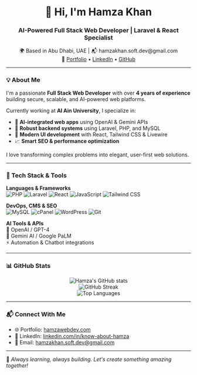 <!-- GitHub README | Hamza Khan -->

<h1 align="center">👋 Hi, I'm Hamza Khan</h1>
<h3 align="center">AI-Powered Full Stack Web Developer | Laravel & React Specialist</h3>

<p align="center">
  🌍 Based in Abu Dhabi, UAE | 📬 hamzakhan.soft.dev@gmail.com  
  <br />
  🔗 <a href="https://hamzawebdev.com">Portfolio</a> • 
  <a href="https://linkedin.com/in/know-about-hamza">LinkedIn</a> • 
  <a href="https://github.com/Hamzakhan8">GitHub</a>
</p>

---

### 💡 About Me

I'm a passionate **Full Stack Web Developer** with over **4 years of experience** building secure, scalable, and AI-powered web platforms.

Currently working at **Al Ain University**, I specialize in:
- 🚀 **AI-integrated web apps** using OpenAI & Gemini APIs  
- 🧱 **Robust backend systems** using Laravel, PHP, and MySQL  
- 🎨 **Modern UI development** with React, Tailwind CSS & Livewire  
- 📈 **Smart SEO & performance optimization**  

I love transforming complex problems into elegant, user-first web solutions.

---

### 🧠 Tech Stack & Tools

**Languages & Frameworks**  
![PHP](https://img.shields.io/badge/PHP-777BB4?style=for-the-badge&logo=php&logoColor=white)
![Laravel](https://img.shields.io/badge/Laravel-E74430?style=for-the-badge&logo=laravel&logoColor=white)
![React](https://img.shields.io/badge/React-61DAFB?style=for-the-badge&logo=react&logoColor=black)
![JavaScript](https://img.shields.io/badge/JavaScript-F7DF1E?style=for-the-badge&logo=javascript&logoColor=black)
![Tailwind CSS](https://img.shields.io/badge/Tailwind_CSS-38B2AC?style=for-the-badge&logo=tailwind-css&logoColor=white)

**DevOps, CMS & SEO**  
![MySQL](https://img.shields.io/badge/MySQL-005C84?style=for-the-badge&logo=mysql&logoColor=white)
![cPanel](https://img.shields.io/badge/cPanel-FF6C2C?style=for-the-badge&logo=cpanel&logoColor=white)
![WordPress](https://img.shields.io/badge/WordPress-21759B?style=for-the-badge&logo=wordpress&logoColor=white)
![Git](https://img.shields.io/badge/Git-F05032?style=for-the-badge&logo=git&logoColor=white)

**AI Tools & APIs**  
🧠 OpenAI / GPT-4  
🧠 Gemini AI / Google PaLM  
⚡ Automation & Chatbot integrations  

---

### 📊 GitHub Stats

<p align="center">
  <img src="https://github-readme-stats.vercel.app/api?username=Hamzakhan8&show_icons=true&theme=tokyonight" alt="Hamza's GitHub stats" />
  <br />
  <img src="https://github-readme-streak-stats.herokuapp.com/?user=Hamzakhan8&theme=tokyonight" alt="GitHub Streak" />
  <br />
  <img src="https://github-readme-stats.vercel.app/api/top-langs/?username=Hamzakhan8&layout=compact&theme=tokyonight" alt="Top Languages" />
</p>

---

### 📬 Connect With Me

- 🌐 Portfolio: [hamzawebdev.com](https://hamzawebdev.com)  
- 💼 LinkedIn: [linkedin.com/in/know-about-hamza](https://linkedin.com/in/know-about-hamza)  
- 💌 Email: hamzakhan.soft.dev@gmail.com

---

🔔 *Always learning, always building. Let's create something amazing together!*

